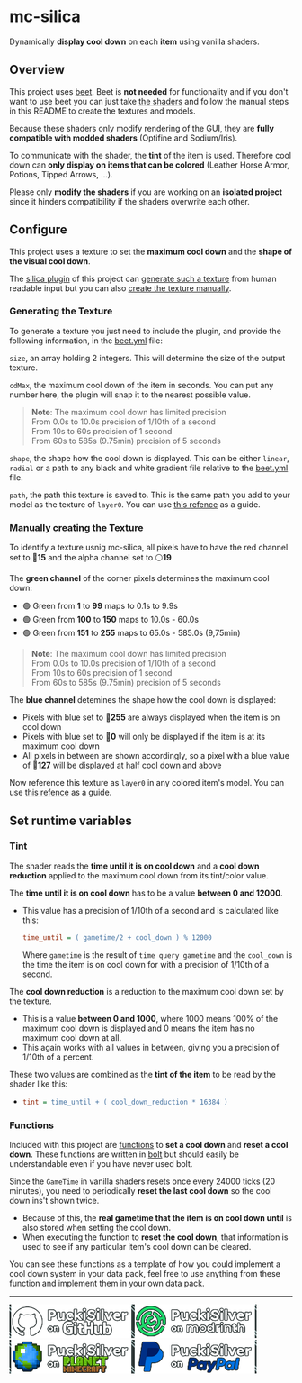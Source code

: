 # mc-silica

Dynamically **display cool down** on each **item** using vanilla shaders.

## **Overview**

This project uses [beet](https://github.com/mcbeet/beet).
Beet is **not needed** for functionality and if you don't want to use beet you can just take [the shaders](src/assets/minecraft/shaders/core/) and follow the manual steps in this README to create the textures and models.

Because these shaders only modify rendering of the GUI, they are **fully compatible with modded shaders** (Optifine and Sodium/Iris).

To communicate with the shader, the **tint** of the item is used.
Therefore cool down can **only display on items that can be colored** (Leather Horse Armor, Potions, Tipped Arrows, ...).

Please only **modify the shaders** if you are working on an **isolated project** since it hinders compatibility if the shaders overwrite each other.

 ## **Configure**

This project uses a texture to set the **maximum cool down** and the **shape of the visual cool down**.

The [silica plugin](plugins/silica.py) of this project can [generate such a texture](#generate-the-texture) from human readable input but you can also [create the texture manually](#manually-create-the-texture).

### **Generating the Texture**

To generate a texture you just need to include the plugin, and provide the following information, in the [beet.yml](beet.yml) file:

`size`, an array holding 2 integers.
This will determine the size of the output texture.

`cdMax`, the maximum cool down of the item in seconds.
You can put any number here, the plugin will snap it to the nearest possible value.
> **Note**: The maximum cool down has limited precision<br>
> From 0.0s to 10.0s precision of 1/10th of a second<br>
> From 10s to 60s precision of 1 second<br>
> From 60s to 585s (9.75min) precision of 5 seconds<br>

`shape`, the shape how the cool down is displayed.
This can be either `linear`, `radial` or a path to any black and white gradient file relative to the [beet.yml](beet.yml) file.

`path`, the path this texture is saved to.
This is the same path you add to your model as the texture of `layer0`.
You can use [this refence](src/assets/minecraft/models/item/item_on_cd.json) as a guide.

### **Manually creating the Texture**

To identify a texture usnig mc-silica, all pixels have to have the red channel set to 🔴**15** and the alpha channel set to ⚪**19**

The **green channel** of the corner pixels determines the maximum cool down:
- 🟢 Green from **1** to **99** maps to 0.1s to 9.9s
- 🟢 Green from **100** to **150** maps to 10.0s - 60.0s
- 🟢 Green from **151** to **255** maps to 65.0s - 585.0s (9,75min)

> **Note**: The maximum cool down has limited precision<br>
> From 0.0s to 10.0s precision of 1/10th of a second<br>
> From 10s to 60s precision of 1 second<br>
> From 60s to 585s (9.75min) precision of 5 seconds<br>

The **blue channel** detemines the shape how the cool down is displayed:
- Pixels with blue set to 🔵**255** are always displayed when the item is on cool down
- Pixels with blue set to 🔵**0** will only be displayed if the item is at its maximum cool down
- All pixels in between are shown accordingly, so a pixel with a blue value of 🔵**127** will be displayed at half cool down and above

Now reference this texture as `layer0` in any colored item's model.
You can use [this refence](src/assets/minecraft/models/item/item_on_cd.json) as a guide.

## **Set runtime variables**

### **Tint**

The shader reads the **time until it is on cool down** and a **cool down reduction** applied to the maximum cool down from its tint/color value.

The **time until it is on cool down** has to be a value **between 0 and 12000**.
- This value has a precision of 1/10th of a second and is calculated like this:
    ```ini
    time_until = ( gametime/2 + cool_down ) % 12000
    ```
    Where `gametime` is the result of `time query gametime` and the `cool_down` is the time the item is on cool down for with a precision of 1/10th of a second.

The **cool down reduction** is a reduction to the maximum cool down set by the texture.
- This is a value **between 0 and 1000**, where 1000 means 100% of the maximum cool down is displayed and 0 means the item has no maximum cool down at all.
- This again works with all values in between, giving you a precision of 1/10th of a percent.

These two values are combined as the **tint of the item** to be read by the shader like this:
-   ```ini
    tint = time_until + ( cool_down_reduction * 16384 )
    ```

### **Functions**

Included with this project are [functions](src/data/silica/modules/main.bolt) to **set a cool down** and **reset a cool down**.
These functions are written in [bolt](https://github.com/mcbeet/bolt) but should easily be understandable even if you have never used bolt.

Since the `GameTime` in vanilla shaders resets once every 24000 ticks (20 minutes), you need to periodically **reset the last cool down** so the cool down ins't shown twice.
- Because of this, the **real gametime that the item is on cool down until** is also stored when setting the cool down.
- When executing the function to **reset the cool down**, that information is used to see if any particular item's cool down can be cleared.

You can see these functions as a template of how you could implement a cool down system in your data pack, feel free to use anything from these function and implement them in your own data pack.

---
[![PuckiSilver on GitHub](https://raw.githubusercontent.com/PuckiSilver/static-files/main/link_logos/GitHub.png)](https://github.com/PuckiSilver)[![PuckiSilver on modrinth](https://raw.githubusercontent.com/PuckiSilver/static-files/main/link_logos/modrinth.png)](https://modrinth.com/user/PuckiSilver)[![PuckiSilver on PlanetMinecraft](https://raw.githubusercontent.com/PuckiSilver/static-files/main/link_logos/PlanetMinecraft.png)](https://planetminecraft.com/m/PuckiSilver)[![PuckiSilver on PayPal](https://raw.githubusercontent.com/PuckiSilver/static-files/main/link_logos/PayPal.png)](https://paypal.me/puckisilver)
